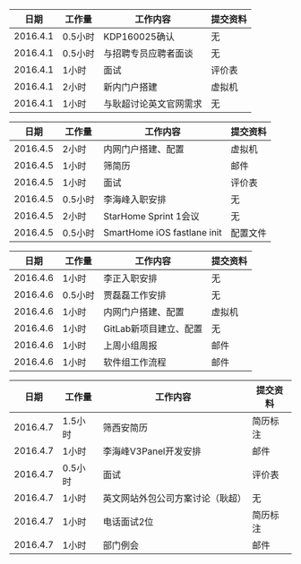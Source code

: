 日期  | 工作量 | 工作内容 | 提交资料
-----|-------| --------|-----
2016.4.1 | 0.5小时 | KDP160025确认 | 无
2016.4.1 | 0.5小时 | 与招聘专员应聘者面谈 | 无
2016.4.1 | 1小时 | 面试 | 评价表
2016.4.1 | 2小时 | 新内门户搭建 | 虚拟机
2016.4.1 | 1小时 | 与耿超讨论英文官网需求 | 无

日期  | 工作量 | 工作内容 | 提交资料
-----|-------| --------|-----
2016.4.5 | 2小时 | 内网门户搭建、配置 | 虚拟机
2016.4.5 | 1小时 | 筛简历 | 邮件
2016.4.5 | 1小时 | 面试 | 评价表
2016.4.5 | 0.5小时 | 李海峰入职安排 | 无
2016.4.5 | 2小时 | StarHome Sprint 1会议 | 无
2016.4.5 | 0.5小时 | SmartHome iOS fastlane init | 配置文件

日期  | 工作量 | 工作内容 | 提交资料
-----|-------| --------|-----
2016.4.6 | 1小时 | 李正入职安排 | 无
2016.4.6 | 0.5小时 | 贾磊磊工作安排 | 无
2016.4.6 | 1小时 | 内网门户搭建、配置 | 虚拟机
2016.4.6 | 1小时 | GitLab新项目建立、配置 | 无
2016.4.6 | 1小时 | 上周小组周报 | 邮件
2016.4.6 | 1小时 | 软件组工作流程 | 邮件

日期  | 工作量 | 工作内容 | 提交资料
-----|-------| --------|-----
2016.4.7 | 1.5小时 | 筛西安简历 | 简历标注
2016.4.7 | 1小时 | 李海峰V3Panel开发安排 | 邮件
2016.4.7 | 0.5小时 | 面试 | 评价表
2016.4.7 | 1小时 | 英文网站外包公司方案讨论（耿超） | 无
2016.4.7 | 1小时 | 电话面试2位 | 简历标注
2016.4.7 | 1小时 | 部门例会 | 邮件

[//]: # (comment)
